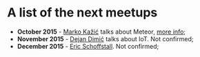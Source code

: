 # A list of the next meetups

- **October 2015** - [Marko Kažić](https://github.com/marxo) talks about Meteor, [more info](http://www.meetup.com/JS-Belgrade-Meetup/events/225772781/);
- **November 2015** - [Dejan Dimić](https://github.com/rubystream) talks about IoT. Not confirmed;
- **December 2015** - [Eric Schoffstall](https://github.com/contra). Not confirmed;
